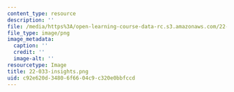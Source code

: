 ```yaml
---
content_type: resource
description: ''
file: /media/https%3A/open-learning-course-data-rc.s3.amazonaws.com/22-033-nuclear-systems-design-project-fall-2011/c92e620d34806f6604c9c320e0bbfccd_22-033-insights.png
file_type: image/png
image_metadata:
  caption: ''
  credit: ''
  image-alt: ''
resourcetype: Image
title: 22-033-insights.png
uid: c92e620d-3480-6f66-04c9-c320e0bbfccd
---
```

